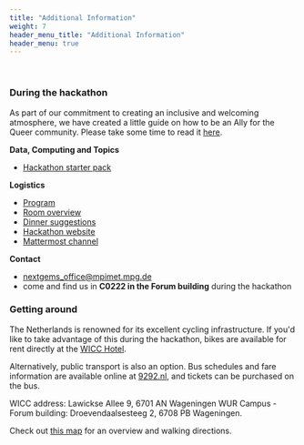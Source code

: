 ```yaml
---
title: "Additional Information"
weight: 7
header_menu_title: "Additional Information"
header_menu: true
---
```

<br>

### During the hackathon

As part of our commitment to creating an inclusive and welcoming atmosphere, we have created a little guide on how to be an Ally for the Queer community. Please take some time to read it [here](https://nextgems.pages.gwdg.de/hazard-hackathon//how_to_be_an_ally/).

**Data, Computing and Topics**
- [Hackathon starter pack](https://pad.gwdg.de/tTyMsDXWSTCF7az2N5_1hw?view)


**Logistics**
- [Program](https://nextgems.pages.gwdg.de/hazard-hackathon/#program)
- [Room overview](https://nextgems.pages.gwdg.de/hazard-hackathon/#room-plan)
- [Dinner suggestions](https://umap.openstreetmap.de/de/map/dinner-suggestions-wageningen_69926)
- [Hackathon website](https://nextgems.pages.gwdg.de/hazard-hackathon/)
- [Mattermost channel](https://mattermost.mpimet.mpg.de/nextgems/channels/nextgems-hazard-hackathon-wageningen---october-2024)


**Contact**
- [nextgems_office@mpimet.mpg.de](mailto:nextgems_office@mpimet.mpg.de)
- come and find us in **C0222 in the Forum building** during the hackathon


### Getting around

The Netherlands is renowned for its excellent cycling infrastructure. If you'd like to take advantage of this during the hackathon, bikes are available for rent directly at the [WICC Hotel](https://www.wicc.nl/en/facilities/). 

Alternatively, public transport is also an option. Bus schedules and fare information are available online at [9292.nl](https://www.9292.nl/en), and tickets can be purchased on the bus.

WICC address: Lawickse Allee 9, 6701 AN Wageningen 
WUR Campus - Forum building: Droevendaalsesteeg 2, 6708 PB Wageningen.

Check out [this map](https://umap.openstreetmap.de/de/map/wageningen-map_69469#17/51.98619/5.66966) for an overview and walking directions.